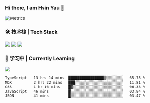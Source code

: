 ### Hi there, I am Hsin Yau 👋 
![Metrics](https://metrics.lecoq.io/hsinyau?template=classic&base.header=0&base.activity=0&base.community=0&base.repositories=0&base.metadata=0&activity=1&rss=1&base=header%2C%20activity%2C%20community%2C%20repositories%2C%20metadata&base.indepth=false&base.hireable=false&base.skip=false&activity=false&activity.limit=5&activity.load=300&activity.days=14&activity.visibility=all&activity.timestamps=false&activity.filter=all&rss=false&rss.source=https%3A%2F%2Fhsinyau.cc%2Frss.xml&rss.limit=4&config.timezone=Asia%2FShanghai)

### 🛠 技术栈 | Tech Stack
![](https://skillicons.dev/icons?i=html,css,js,ts,sass,jquery,bootstrap,vue&theme=light) 
![](https://skillicons.dev/icons?i=vite,nuxtjs,webpack,tailwindcss,windicss,nodejs,express,markdown&theme=light)
![](https://skillicons.dev/icons?i=mysql,mongodb,git,pug,vscode,idea,ps,figma&theme=light)

### 📖 学习中 | Currently Learning

![](https://skillicons.dev/icons?i=react,nextjs,svelte,nestjs,nginx,docker,rollupjs&theme=light)

<!--START_SECTION:waka-->

```txt
TypeScript   13 hrs 14 mins  ████████████████▒░░░░░░░░   65.75 %
MDX          2 hrs 22 mins   ███░░░░░░░░░░░░░░░░░░░░░░   11.81 %
CSS          1 hr 16 mins    █▓░░░░░░░░░░░░░░░░░░░░░░░   06.33 %
JavaScript   46 mins         █░░░░░░░░░░░░░░░░░░░░░░░░   03.84 %
JSON         41 mins         █░░░░░░░░░░░░░░░░░░░░░░░░   03.47 %
```

<!--END_SECTION:waka-->
